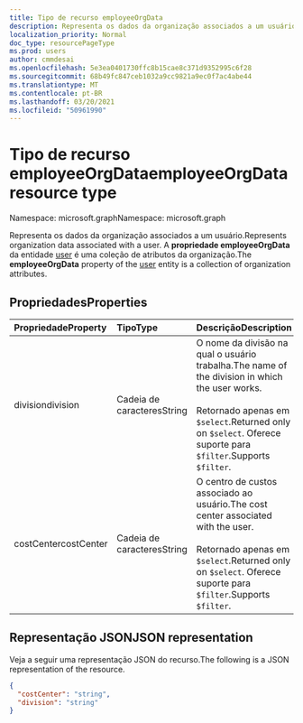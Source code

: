 ```yaml
---
title: Tipo de recurso employeeOrgData
description: Representa os dados da organização associados a um usuário.
localization_priority: Normal
doc_type: resourcePageType
ms.prod: users
author: cmmdesai
ms.openlocfilehash: 5e3ea0401730ffc8b15cae8c371d9352995c6f28
ms.sourcegitcommit: 68b49fc847ceb1032a9cc9821a9ec0f7ac4abe44
ms.translationtype: MT
ms.contentlocale: pt-BR
ms.lasthandoff: 03/20/2021
ms.locfileid: "50961990"
---
```

# <a name="employeeorgdata-resource-type"></a><span data-ttu-id="a3287-103">Tipo de recurso employeeOrgData</span><span class="sxs-lookup"><span data-stu-id="a3287-103">employeeOrgData resource type</span></span>

<span data-ttu-id="a3287-104">Namespace: microsoft.graph</span><span class="sxs-lookup"><span data-stu-id="a3287-104">Namespace: microsoft.graph</span></span>

<span data-ttu-id="a3287-105">Representa os dados da organização associados a um usuário.</span><span class="sxs-lookup"><span data-stu-id="a3287-105">Represents organization data associated with a user.</span></span> <span data-ttu-id="a3287-106">A **propriedade employeeOrgData** da entidade [user](user.md) é uma coleção de atributos da organização.</span><span class="sxs-lookup"><span data-stu-id="a3287-106">The **employeeOrgData** property of the [user](user.md) entity is a collection of organization attributes.</span></span>

## <a name="properties"></a><span data-ttu-id="a3287-107">Propriedades</span><span class="sxs-lookup"><span data-stu-id="a3287-107">Properties</span></span>
| <span data-ttu-id="a3287-108">Propriedade</span><span class="sxs-lookup"><span data-stu-id="a3287-108">Property</span></span>       | <span data-ttu-id="a3287-109">Tipo</span><span class="sxs-lookup"><span data-stu-id="a3287-109">Type</span></span>    |<span data-ttu-id="a3287-110">Descrição</span><span class="sxs-lookup"><span data-stu-id="a3287-110">Description</span></span>|
|:---------------|:--------|:----------|
| <span data-ttu-id="a3287-111">division</span><span class="sxs-lookup"><span data-stu-id="a3287-111">division</span></span> | <span data-ttu-id="a3287-112">Cadeia de caracteres</span><span class="sxs-lookup"><span data-stu-id="a3287-112">String</span></span> | <span data-ttu-id="a3287-113">O nome da divisão na qual o usuário trabalha.</span><span class="sxs-lookup"><span data-stu-id="a3287-113">The name of the division in which the user works.</span></span> <br><br><span data-ttu-id="a3287-114">Retornado apenas em `$select`.</span><span class="sxs-lookup"><span data-stu-id="a3287-114">Returned only on `$select`.</span></span> <span data-ttu-id="a3287-115">Oferece suporte para `$filter`.</span><span class="sxs-lookup"><span data-stu-id="a3287-115">Supports `$filter`.</span></span> |
| <span data-ttu-id="a3287-116">costCenter</span><span class="sxs-lookup"><span data-stu-id="a3287-116">costCenter</span></span> | <span data-ttu-id="a3287-117">Cadeia de caracteres</span><span class="sxs-lookup"><span data-stu-id="a3287-117">String</span></span> | <span data-ttu-id="a3287-118">O centro de custos associado ao usuário.</span><span class="sxs-lookup"><span data-stu-id="a3287-118">The cost center associated with the user.</span></span> <br><br><span data-ttu-id="a3287-119">Retornado apenas em `$select`.</span><span class="sxs-lookup"><span data-stu-id="a3287-119">Returned only on `$select`.</span></span> <span data-ttu-id="a3287-120">Oferece suporte para `$filter`.</span><span class="sxs-lookup"><span data-stu-id="a3287-120">Supports `$filter`.</span></span> |

## <a name="json-representation"></a><span data-ttu-id="a3287-121">Representação JSON</span><span class="sxs-lookup"><span data-stu-id="a3287-121">JSON representation</span></span>

<span data-ttu-id="a3287-122">Veja a seguir uma representação JSON do recurso.</span><span class="sxs-lookup"><span data-stu-id="a3287-122">The following is a JSON representation of the resource.</span></span>

<!-- {
  "blockType": "resource",
  "optionalProperties": [],
  "@odata.type": "microsoft.graph.employeeOrgData"
}-->

```json
{
  "costCenter": "string",
  "division": "string"
}
```

<!-- uuid: 8fcb5dbc-d5aa-4681-8e31-b001d5168d79
2020-10-24 14:57:30 UTC -->
<!--
{
  "type": "#page.annotation",
  "description": "employeeOrgData resource",
  "keywords": "",
  "section": "documentation",
  "tocPath": "",
  "suppressions": []
}
-->
